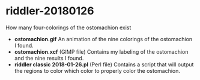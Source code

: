 # riddler-20180126
How many four-colorings of the ostomachion exist

 
* **ostomachion.gif** An animation of the nine colorings of the ostomachion I found.
* **ostomachion.xcf** (GIMP file) Contains my labeling of the ostomachion and the nine results I found.
* **riddler classic 2018-01-26.pl** (Perl file) Contains a script that will output the regions to color which color to properly color the ostomachion.
